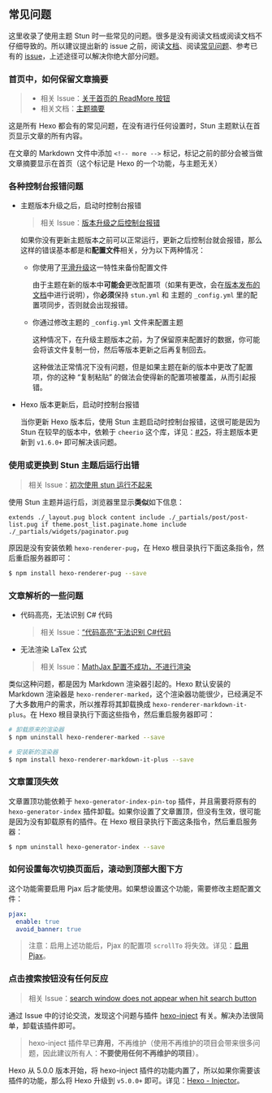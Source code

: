 ## 常见问题

这里收录了使用主题 Stun 时一些常见的问题。很多是没有阅读文档或阅读文档不仔细导致的。所以建议提出新的 issue 之前，阅读[文档](https://liuyib.github.io/hexo-theme-stun)、阅读[常见问题](https://github.com/liuyib/hexo-theme-stun/blob/master/FAQ.md)、参考已有的 [issue](https://github.com/liuyib/hexo-theme-stun/issues?q=is%3Aissue+is%3Aclosed)，上述途径可以解决你绝大部分问题。

### 首页中，如何保留文章摘要

> - 相关 Issue：[关于首页的 ReadMore 按钮](https://github.com/liuyib/hexo-theme-stun/issues/8)
> - 相关文档：[主题摘要](https://theme-stun.github.io/docs/zh-CN/guide/primary.html#文章摘要)

这是所有 Hexo 都会有的常见问题，在没有进行任何设置时，Stun 主题默认在首页显示文章的所有内容。

在文章的 Markdown 文件中添加 `<!-- more -->` 标记，标记之前的部分会被当做文章摘要显示在首页（这个标记是 Hexo 的一个功能，与主题无关）

### 各种控制台报错问题

- 主题版本升级之后，启动时控制台报错

  > 相关 Issue：[版本升级之后控制台报错](https://github.com/liuyib/hexo-theme-stun/issues/33)

  如果你没有更新主题版本之前可以正常运行，更新之后控制台就会报错，那么这样的错误基本都是和**配置文件**相关，分为以下两种情况：

  - 你使用了[平滑升级](https://theme-stun.github.io/docs/zh-CN/advanced/advanced.html#平滑升级)这一特性来备份配置文件

    由于主题在新的版本中**可能会**更改配置项（如果有更改，会在[版本发布的文档](https://github.com/liuyib/hexo-theme-stun/releases)中进行说明），你**必须**保持 `stun.yml` 和 主题的 `_config.yml` 里的配置项同步，否则就会出现报错。

  - 你通过修改主题的 `_config.yml` 文件来配置主题

    这种情况下，在升级主题版本之前，为了保留原来配置好的数据，你可能会将该文件复制一份，然后等版本更新之后再复制回去。

    这种做法正常情况下没有问题，但是如果主题在新的版本中更改了配置项，你的这种 “复制粘贴” 的做法会使得新的配置项被覆盖，从而引起报错。

- Hexo 版本更新后，启动时控制台报错

  当你更新 Hexo 版本后，使用 Stun 主题启动时控制台报错，这很可能是因为 Stun 在较早的版本中，依赖于 `cheerio` 这个库，详见：[#25](https://github.com/liuyib/hexo-theme-stun/issues/25)，将主题版本更新到 `v1.6.0+` 即可解决该问题。

### 使用或更换到 Stun 主题后运行出错

> 相关 Issue：[初次使用 stun 运行不起来](https://github.com/liuyib/hexo-theme-stun/issues/2)

使用 Stun 主题并运行后，浏览器里显示**类似**如下信息：

`extends ./_layout.pug block content include ./_partials/post/post-list.pug if theme.post_list.paginate.home include ./_partials/widgets/paginator.pug`

原因是没有安装依赖 `hexo-renderer-pug`，在 Hexo 根目录执行下面这条指令，然后重启服务器即可：

```bash
$ npm install hexo-renderer-pug --save
```

### 文章解析的一些问题

- 代码高亮，无法识别 C# 代码

  > 相关 Issue：[“代码高亮”无法识别 C#代码](https://github.com/liuyib/hexo-theme-stun/issues/12)

- 无法渲染 LaTex 公式

  > 相关 Issue：[MathJax 配置不成功，不进行渲染](https://github.com/liuyib/hexo-theme-stun/issues/6)

类似这种问题，都是因为 Markdown 渲染器引起的。Hexo 默认安装的 Markdown 渲染器是 `hexo-renderer-marked`，这个渲染器功能很少，已经满足不了大多数用户的需求，所以推荐将其卸载换成 `hexo-renderer-markdown-it-plus`。在 Hexo 根目录执行下面这些指令，然后重启服务器即可：

```bash
# 卸载原来的渲染器
$ npm uninstall hexo-renderer-marked --save

# 安装新的渲染器
$ npm install hexo-renderer-markdown-it-plus --save
```

### 文章置顶失效

文章置顶功能依赖于 `hexo-generator-index-pin-top` 插件，并且需要将原有的 `hexo-generator-index` 插件卸载。如果你设置了文章置顶，但没有生效，很可能是因为没有卸载原有的插件。在 Hexo 根目录执行下面这条指令，然后重启服务器：

```bash
$ npm uninstall hexo-generator-index --save
```

### 如何设置每次切换页面后，滚动到顶部大图下方

这个功能需要启用 Pjax 后才能使用。如果想设置这个功能，需要修改主题配置文件：

```yaml
pjax:
  enable: true
  avoid_banner: true
```

> 注意：启用上述功能后，Pjax 的配置项 `scrollTo` 将失效。详见：[启用 Pjax](https://theme-stun.github.io/docs/zh-CN/advanced/third-part.html#启用-pjax)。

### 点击搜索按钮没有任何反应

> 相关 Issue：[search window does not appear when hit search button](https://github.com/liuyib/hexo-theme-stun/issues/68)

通过 Issue 中的讨论交流，发现这个问题与插件 [hexo-inject](https://github.com/hexojs/hexo-inject) 有关。解决办法很简单，卸载该插件即可。

> hexo-inject 插件早已**弃用**，不再维护（使用不再维护的项目会带来很多问题，因此建议所有人：**不要使用任何不再维护的项目**）。

Hexo 从 5.0.0 版本开始，将 hexo-inject 插件的功能内置了，所以如果你需要该插件的功能，那么将 Hexo 升级到 `v5.0.0+` 即可。详见：[Hexo - Injector](https://hexo.io/api/injector)。
